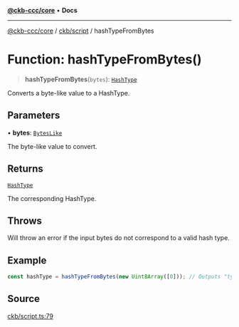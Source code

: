[**@ckb-ccc/core**](README.md) • **Docs**

***

[@ckb-ccc/core](README.md) / [ckb/script](ckb.script.md) / hashTypeFromBytes

# Function: hashTypeFromBytes()

> **hashTypeFromBytes**(`bytes`): [`HashType`](ckb.script.Type.HashType.md)

Converts a byte-like value to a HashType.

## Parameters

• **bytes**: [`BytesLike`](bytes.Type.BytesLike.md)

The byte-like value to convert.

## Returns

[`HashType`](ckb.script.Type.HashType.md)

The corresponding HashType.

## Throws

Will throw an error if the input bytes do not correspond to a valid hash type.

## Example

```typescript
const hashType = hashTypeFromBytes(new Uint8Array([0])); // Outputs "type"
```

## Source

[ckb/script.ts:79](https://github.com/SpectreMercury/ccc/blob/1b34760fdeb60ebebc0a7e641c12ef11dff1e7d0/packages/core/src/ckb/script.ts#L79)
